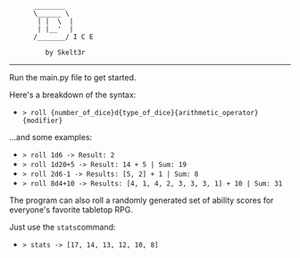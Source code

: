           ________ 
          \______ \
           | |  \  |
           | |__'  |
          /_______/ I C E
                        
             by Skelt3r
             
---

Run the main.py file to get started.

Here's a breakdown of the syntax:
- `> roll {number_of_dice}d{type_of_dice}{arithmetic_operator}{modifier}`

...and some examples:
- `> roll 1d6 -> Result: 2`
- `> roll 1d20+5 -> Result: 14 + 5 | Sum: 19`
- `> roll 2d6-1 -> Results: [5, 2] + 1 | Sum: 8`
- `> roll 8d4+10 -> Results: [4, 1, 4, 2, 3, 3, 3, 1] + 10 | Sum: 31`

The program can also roll a randomly generated set of ability scores for everyone's favorite tabletop RPG.

Just use the `stats`command:
- `> stats -> [17, 14, 13, 12, 10, 8]`

